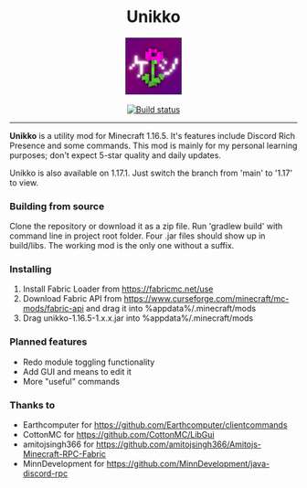 <h1 align="center">Unikko</h1>
<p align="center">
<img src="https://raw.githubusercontent.com/jnkyto/Unikko/main/src/main/resources/assets/unikko/unikko.png" width="20%" alt="The logo of Unikko Utility Mod">
</p>

<a href="https://github.com/jnkyto/Unikko/actions/workflows/build.yml">
    <p align="center">
        <img src="https://github.com/jnkyto/Unikko/actions/workflows/build.yml/badge.svg" alt="Build status">
    </p>
</a>

---

<b>Unikko</b> is a utility mod for Minecraft 1.16.5. It's features include Discord Rich Presence and some commands. This mod is mainly for my personal learning purposes; don't expect 5-star quality and daily updates.

Unikko is also available on 1.17.1. Just switch the branch from 'main' to '1.17' to view.

### Building from source
Clone the repository or download it as a zip file. Run 'gradlew build' with command line in project root folder. Four .jar files should show up in build/libs. The working mod is the only one without a suffix.

### Installing
1. Install Fabric Loader from https://fabricmc.net/use
2. Download Fabric API from https://www.curseforge.com/minecraft/mc-mods/fabric-api and drag it into %appdata%/.minecraft/mods
3. Drag unikko-1.16.5-1.x.x.jar into %appdata%/.minecraft/mods


### Planned features
- Redo module toggling functionality
- Add GUI and means to edit it
- More "useful" commands

### Thanks to
- Earthcomputer for https://github.com/Earthcomputer/clientcommands
- CottonMC for https://github.com/CottonMC/LibGui
- amitojsingh366 for https://github.com/amitojsingh366/Amitojs-Minecraft-RPC-Fabric
- MinnDevelopment for https://github.com/MinnDevelopment/java-discord-rpc
